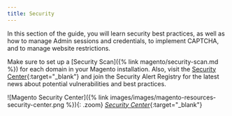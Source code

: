 ```yaml
---
title: Security
---
```


In this section of the guide, you will learn security best practices, as well as how to manage Admin sessions and credentials, to implement CAPTCHA, and to manage website restrictions.

Make sure to set up a [Security Scan]({% link magento/security-scan.md %}) for each domain in your Magento installation. Also, visit the [Security Center][1]{:target="_blank"} and join the Security Alert Registry for the latest news about potential vulnerabilities and best practices.

![Magento Security Center]({% link images/images/magento-resources-security-center.png %}){: .zoom}
[_Security Center_][1]{:target="_blank"}

[1]: http://magento.com/security
